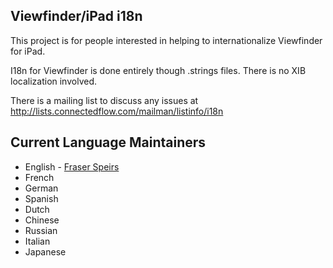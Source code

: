 ## Viewfinder/iPad i18n ##

This project is for people interested in helping to internationalize Viewfinder for iPad.

I18n for Viewfinder is done entirely though .strings files. There is no XIB localization involved.

There is a mailing list to discuss any issues at http://lists.connectedflow.com/mailman/listinfo/i18n

## Current Language Maintainers ##

* English - [Fraser Speirs](http://github.com/fspeirs)
* French
* German
* Spanish
* Dutch
* Chinese
* Russian
* Italian
* Japanese